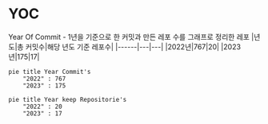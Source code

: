 # YOC
Year Of Commit - 1년을 기준으로 한 커밋과 만든 레포 수를 그래프로 정리한 레포
|년도|총 커밋수|해당 년도 기준 레포수|
|------|---|---|
|2022년|767|20|
|2023년|175|17|

```mermaid
pie title Year Commit's
    "2022" : 767
    "2023" : 175
```
```mermaid
pie title Year keep Repositorie's
    "2022" : 20
    "2023" : 17
```
